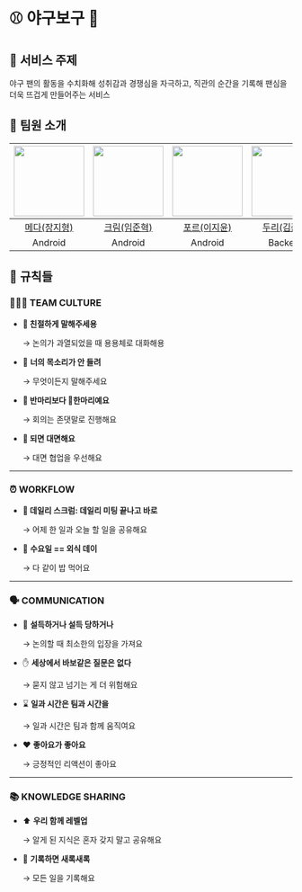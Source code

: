# ⚾️ 야구보구 👀

## 📍 서비스 주제

야구 팬의 활동을 수치화해 성취감과 경쟁심을 자극하고, 직관의 순간을 기록해 팬심을 더욱 뜨겁게 만들어주는 서비스

## 👥 팀원 소개

|<img src="https://github.com/medAndro.png" width="125" />|<img src="https://github.com/ijh1298.png" width="125" />|<img src="https://github.com/jiyuneel.png" width="125" />|<img src="https://github.com/jjunh0.png" width="125" />|<img src="https://github.com/Starlight258.png" width="125" />|<img src="https://github.com/bowook.png" width="125" />|<img src="https://github.com/nourzoo.png" width="125" />|
|:---------:|:---------:|:---------:|:---------:|:---------:|:---------:|:---------:|
|[메다(장지형)](https://github.com/medAndro)|[크림(임준혁)](https://github.com/ijh1298)|[포르(이지윤)](https://github.com/jiyuneel)|[두리(김준호)](https://github.com/jjunh0)|[밍트(김명지)](https://github.com/Starlight258)|[우가(민보욱)](https://github.com/bowook)|[포라(이승연)](https://github.com/nourzoo)|
|Android|Android|Android|Backend|Backend|Backend|Backend|


## 💫 규칙들

### **🧑‍🤝‍🧑 TEAM CULTURE**

- **🐲 친절하게 말해주세용**

  → 논의가 과열되었을 때 용용체로 대화해용

- 🙉 **너의 목소리가 안 들려**

  → 무엇이든지 말해주세요

- **🍗 반마리보다 🐓한마리예요**

  → 회의는 존댓말로 진행해요

- **🤗 되면 대면해요**

  → 대면 협업을 우선해요


---

### **⏰ WORKFLOW**

- **📅 데일리 스크럼: 데일리 미팅 끝나고 바로**

  → 어제 한 일과 오늘 할 일을 공유해요

- 🍚 **수요일 == 외식 데이**

  → 다 같이 밥 먹어요


---

### **🗣️ COMMUNICATION**

- 🤔 **설득하거나 설득 당하거나**

  → 논의할 때 최소한의 입장을 가져요

- ✋ **세상에서 바보같은 질문은 없다**

  → 묻지 않고 넘기는 게 더 위험해요

- ⌛ **일과 시간은 팀과 시간을**

  → 일과 시간은 팀과 함께 움직여요

- ❤️ **좋아요가 좋아요**

  → 긍정적인 리액션이 좋아요


---

### **📚 KNOWLEDGE SHARING**

- ⬆️ **우리 함께 레벨업**

  → 알게 된 지식은 혼자 갖지 말고 공유해요

- 🌱 **기록하면 새록새록**

  → 모든 일을 기록해요
